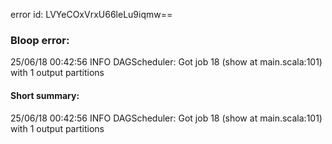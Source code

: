 error id: LVYeCOxVrxU66leLu9iqmw==
### Bloop error:

25/06/18 00:42:56 INFO DAGScheduler: Got job 18 (show at main.scala:101) with 1 output partitions
#### Short summary: 

25/06/18 00:42:56 INFO DAGScheduler: Got job 18 (show at main.scala:101) with 1 output partitions